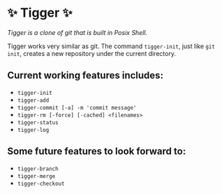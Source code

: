 # ✨ Tigger ✨

*Tigger is a clone of git that is built in Posix Shell.*

Tigger works very similar as git. The command `tigger-init`, just like `git init`, creates a new repository under the current directory. 

Current **working features** includes:
---

- `tigger-init`
- `tigger-add`
- `tigger-commit [-a] -m 'commit message'`
- `tigger-rm [-force] [-cached] <filenames>`
- `tigger-status`
- `tigger-log`

Some **future features** to look forward to: 
---
- `tigger-branch`
- `tigger-merge`
- `tigger-checkout`
